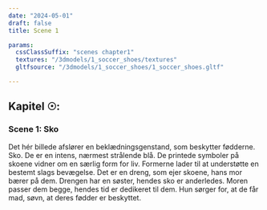 ```yaml
---
date: "2024-05-01"
draft: false
title: Scene 1

params:
  cssClassSuffix: "scenes chapter1"
  textures: "/3dmodels/1_soccer_shoes/textures"
  gltfsource: "/3dmodels/1_soccer_shoes/1_soccer_shoes.gltf"

---
```

<h2>Kapitel &#9737;:</h2>
<h3>Scene 1: Sko</h3>
<canvas id="c"></canvas>
<p>Det hér billede afslører en beklædningsgenstand, som beskytter fødderne. Sko. De er en intens, nærmest strålende blå. De printede symboler på skoene vidner om en særlig form for liv. Formerne lader til at understøtte en bestemt slags bevægelse. Det er en dreng, som ejer skoene, hans mor bærer på dem. Drengen har en søster, hendes sko er anderledes. Moren passer dem begge, hendes tid er dedikeret til dem. Hun sørger for, at de får mad, søvn, at deres fødder er beskyttet.</p>


